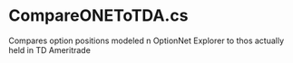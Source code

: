 # CompareONEToTDA.cs
Compares option positions modeled n OptionNet Explorer to thos actually held in TD Ameritrade
